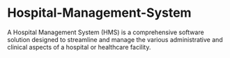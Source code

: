 # Hospital-Management-System
A Hospital Management System (HMS) is a comprehensive software solution designed to streamline and manage the various administrative and clinical aspects of a hospital or healthcare facility. 
